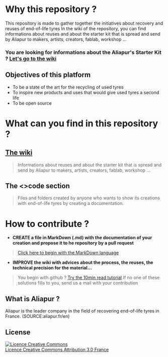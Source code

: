 # Why this repository ?
This repository is made to gather together the initiatives about recovery and reuses of end-of-life tyres 
In the wiki of the repository, you can find informations about reuses and about the starter kit that is spread and send by Aliapur to makers, artists, creators, fablab, workshop ...
### You are looking for informations about the Aliapur's Starter Kit ? [Let's go to the wiki](https://github.com/Aliapur/Wiki/wiki/Starter-Kit)

## Objectives of this platform
* To be a state of the art for the recycling of used tyres
* To inspire new products and uses that would give used tyres a second life
* To be open source

# What can you find in this repository ?
## [The wiki](https://github.com/Aliapur/Wiki/wiki)
> Informations about reuses and about the starter kit that is spread and send by Aliapur to makers, artists, creators, fablab, workshop ...
## The <>code section 
>  Files and folders created by anyone who wants to show its creations with end-of-life tyres by creating a documentation.

# How to contribute ? 
* **CREATE a file in MarkDown (.md) with the documentation of your creation and propose it to he repository by a pull request** 
> [Click here to begin with the MarkDown language](https://guides.github.com/features/mastering-markdown/)
* **IMPROVE the wiki with advices about the process, the reuses, the technical precision for the material...**
> You begin with github ? [Try the 10min read tutorial](https://guides.github.com/activities/hello-world/)
> If no one of these solutions fills to you, send us a mail with your contribution

## What is Aliapur ?
Aliapur is the leader company in the field of recovering end-of-life tyres in France. (SOURCE:aliapur.fr/en)

## License
<a href="http://creativecommons.org/licenses/by/3.0/fr/" target="_blank"><img alt="Licence Creative Commons" style="border-width:0" src="https://i.creativecommons.org/l/by/3.0/fr/88x31.png"></a><br><a href="http://creativecommons.org/licenses/by/3.0/fr/" target="_blank">Licence Creative Commons Attribution 3.0 France</a>
